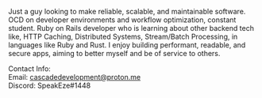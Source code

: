 <!---
JohnCarterGonzalez/JohnCarterGonzalez is a ✨ special ✨ repository because its `README.md` (this file) appears on your GitHub profile.
You can click the Preview link to take a look at your changes.
--->
Just a guy looking to make reliable, scalable, and maintainable software. OCD on developer environments and workflow 
optimization, constant student. Ruby on Rails developer who is learning about other backend tech like, HTTP Caching, Distributed Systems, Stream/Batch Processing, in languages like Ruby and Rust. I enjoy building performant, readable, and secure apps, aiming to better myself and be of service to others. 
  
Contact Info:
  <br/>
  Email: cascadedevelopment@proton.me
  <br/>
  Discord: SpeakEze#1448
